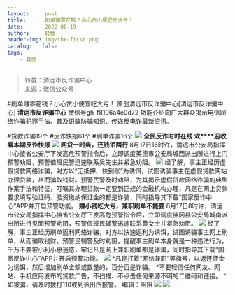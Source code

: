 ```yaml
---
layout:     post
title:      刷单赚零花钱？小心贪小便宜吃大亏！
date:       2022-08-19
author:     转载
header-img: img/the-first.png
catalog:   false
tags:
    - 其他
---
```


<blockquote><p>转载：清远市反诈骗中心<br>
来源：微信公众号</p></blockquote>

#刷单赚零花钱？小心贪小便宜吃大亏！
原创清远市反诈骗中心[清远市反诈骗中心]
**清远市反诈骗中心**
微信号gh_f8106a4e0d72
功能介绍向广大群众揭示电信网络诈骗犯罪手法、普及识骗防骗知识、传递反电诈最新资讯。

#贷款诈骗19个
#反诈快报61个
#刷单诈骗16个
![]({{site.baseurl}}/postimg/3CxTSiafadcic5zyXUfbXLUClzlpaoknCpV4bErPg2kuuS97hoJJbNCtFOVZ9X0j5W26HDaregC5kibiaLGl8CPr9A.gif)
**全民反诈时时在线**
**欢****迎收看本期反诈快报**
![]({{site.baseurl}}/postimg/3CxTSiafadc8a4dOaanVmTQc2uAiapibyibo6OMNFicCLrib6Egdb2RsH9hjvyrgiao0xB2urGRvsQzTWWblUlg0a9xjQ.gif)
**网贷一时爽，还钱泪两行**
8月17日16时许，清远市公安局指挥中心接省公安厅下发高危预警指令后，立即调度英德市公安局城西派出所进行上门预警劝阻，预警值班民警迅速联系吴先生并紧急劝阻。
![]({{site.baseurl}}/postimg/3CxTSiafadc8l9xiaR2svOicxC7LGIHa2DTbaBW5cA6QrUIibdUDWmB3lib9qQibNGpfTeTssiaw9euC4qHqWcUr1uqcg.png)
经了解，事主正经历虚假贷款网络诈骗，对方以“无抵押、快到账”为诱饵，试图诱骗事主在虚假贷款网站办理贷款，从而骗取钱财。预警民警及时劝阻，为其揭示虚假贷款网络诈骗的典型作案手法和特征，叮嘱其办理贷款一定要到正规的金融机构办理，凡是在网上贷款要求填写验证码、验资缴纳保证金的都是诈骗，同时指导其下载“国家反诈中心”APP并开启预警功能。
**赚小钱吃大亏，兼职刷单不能要**
8月17日8时许，清远市公安局指挥中心接省公安厅下发高危预警指令后，立即调度佛冈县公安局城南派出所进行见面预警劝阻，预警值班民辅警迅速联系黄女士并紧急劝阻。
![]({{site.baseurl}}/postimg/3CxTSiafadc8l9xiaR2svOicxC7LGIHa2DTqOqTwwia8JHy94CNGUw4G9sf9tXiaswMj2wibokZoq5sNfCaZe7dMTMxQ.png)
经了解，事主正经历刷单返利网络诈骗，对方以快速返利为诱饵，试图诱骗事主网上刷单，从而骗取钱财。预警民辅警及时劝阻，提醒事主刷单本身就是一种违法行为，千万不要被小利小惠迷惑，牢记凡是网上兼职刷单都是诈骗，同时指导其下载“国家反诈中心”APP并开启预警功能。
![]({{site.baseurl}}/postimg/3CxTSiafadcicSrq1TuCGjeg2XR8pkWTQy35zoTPIMPXzr1WuAj8qB3ZcbcVDsHhONZTzWhicTwzmQkTa4MDFcIyg.png)
*凡是打着“网络兼职”等旗号，以返还佣金为诱饵，然后增加刷单金额或数量的，百分百是诈骗。
*不要轻信任何网友、网站、手机应用发布的贷款广告，不扫描、不点击任何来源不明的二维码和链接。
*如被骗，请及时拨打110或到派出所报警。
编辑：阻阻
![]({{site.baseurl}}/postimg/SUycX2yckdJ5YVVCpDYl0c5CbMTO3KgBTesbSxe5zKHlm2GQsTWAFTgswCXscN6Y9vuJHFcE77orSK7ClzYOdg.jpeg)
![]({{site.baseurl}}/postimg/3CxTSiafadcic5zyXUfbXLUClzlpaoknCpErldQhhamfG7KH1qHGrr3icT9iaAoE1B4noSO7EewO2k8fys5pMuaoog.gif)
